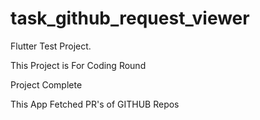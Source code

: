 # task_github_request_viewer

Flutter Test Project.

This Project is For Coding Round

Project Complete

This App Fetched PR's of GITHUB Repos
